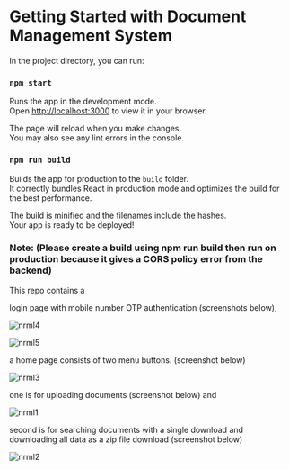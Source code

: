 # Getting Started with Document Management System

In the project directory, you can run:

### `npm start`

Runs the app in the development mode.\
Open [http://localhost:3000](http://localhost:3000) to view it in your browser.

The page will reload when you make changes.\
You may also see any lint errors in the console.

### `npm run build`

Builds the app for production to the `build` folder.\
It correctly bundles React in production mode and optimizes the build for the best performance.

The build is minified and the filenames include the hashes.\
Your app is ready to be deployed!

### Note: (Please create a build using npm run build then run on production because it gives a CORS policy error from the backend) 

This repo contains a 

login page with mobile number OTP authentication (screenshots below), 

![nrml4](https://github.com/Rounak1999/document-management-systum/assets/61222797/862c4907-4839-4c07-a792-05c6f1ad0343)

![nrml5](https://github.com/Rounak1999/document-management-systum/assets/61222797/5543fc1b-58f2-4dd2-a278-036473a2f602)

a home page consists of two menu buttons. (screenshot below) 

![nrml3](https://github.com/Rounak1999/document-management-systum/assets/61222797/3301256e-eef6-41c8-8d98-df2985c1f812)

one is for uploading documents (screenshot below) and 

![nrml1](https://github.com/Rounak1999/document-management-systum/assets/61222797/f8d730fd-d2f0-45ac-81da-8555f44a5b57)

second is for searching documents with a single download and downloading all data as a zip file download (screenshot below)

![nrml2](https://github.com/Rounak1999/document-management-systum/assets/61222797/6d9e9455-a07c-4445-9fca-62e4161f125a)



